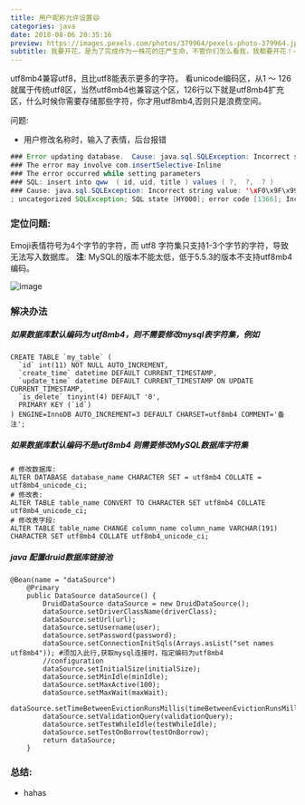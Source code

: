 ```yaml
---
title: 用户昵称允许设置😄️
categories: java 
date: 2018-08-06 20:35:16
preview: https://images.pexels.com/photos/379964/pexels-photo-379964.jpeg?auto=compress&cs=tinysrgb&dpr=2&h=750&w=1260
subtitle: 我要开花，是为了完成作为一株花的庄严生命，不管你们怎么看我，我都要开花！——林清玄《百合花开》
---
```


utf8mb4兼容utf8，且比utf8能表示更多的字符。
看unicode编码区，从1 ～ 126就属于传统utf8区，当然utf8mb4也兼容这个区，126行以下就是utf8mb4扩充区，什么时候你需要存储那些字符，你才用utf8mb4,否则只是浪费空间。

问题:
- 用户修改名称时，输入了表情，后台报错

```java
### Error updating database.  Cause: java.sql.SQLException: Incorrect string value: '\xF0\x9F\x99\x83\xF0\x9F...' for column 'title' at row 1
### The error may involve com.insertSelective-Inline
### The error occurred while setting parameters
### SQL: insert into qww  ( id, uid, title ) values ( ?,  ?,  ? )
### Cause: java.sql.SQLException: Incorrect string value: '\xF0\x9F\x99\x83\xF0\x9F...' for column 'title' at row 1
; uncategorized SQLException; SQL state [HY000]; error code [1366]; Incorrect string value: '\xF0\x9F\x99\x83\xF0\x9F...' for column 'title' at row 1; nested exception is java.sql.SQLException: Incorrect string value: '\xF0\x9F\x99\x83\xF0\x9F...' for column 'title' at row 1
```

### 定位问题:
Emoji表情符号为4个字节的字符，而 utf8 字符集只支持1-3个字节的字符，导致无法写入数据库。
**注**: MySQL的版本不能太低，低于5.5.3的版本不支持utf8mb4编码。

![image](https://upload-images.jianshu.io/upload_images/12906348-535ed6a9e8f05197.png?imageMogr2/auto-orient/strip%7CimageView2/2/w/1240)

###  解决办法
##### 如果数据库默认编码为 utf8mb4，则不需要修改mysql表字符集，例如
```
CREATE TABLE `my_table` (
  `id` int(11) NOT NULL AUTO_INCREMENT,
  `create_time` datetime DEFAULT CURRENT_TIMESTAMP,
  `update_time` datetime DEFAULT CURRENT_TIMESTAMP ON UPDATE CURRENT_TIMESTAMP,
  `is_delete` tinyint(4) DEFAULT '0',
  PRIMARY KEY (`id`)
) ENGINE=InnoDB AUTO_INCREMENT=3 DEFAULT CHARSET=utf8mb4 COMMENT='备注';
```

##### 如果数据库默认编码不是utf8mb4 则需要修改MySQL数据库字符集
```
# 修改数据库:
ALTER DATABASE database_name CHARACTER SET = utf8mb4 COLLATE = utf8mb4_unicode_ci;
# 修改表:
ALTER TABLE table_name CONVERT TO CHARACTER SET utf8mb4 COLLATE utf8mb4_unicode_ci;
# 修改表字段:
ALTER TABLE table_name CHANGE column_name column_name VARCHAR(191) CHARACTER SET utf8mb4 COLLATE utf8mb4_unicode_ci;
```

##### java 配置druid数据库链接池
```
@Bean(name = "dataSource")
    @Primary
    public DataSource dataSource() {
        DruidDataSource dataSource = new DruidDataSource();
        dataSource.setDriverClassName(driverClass);
        dataSource.setUrl(url);
        dataSource.setUsername(user);
        dataSource.setPassword(password);
        dataSource.setConnectionInitSqls(Arrays.asList("set names utf8mb4")); #须加入此行,获取mysql连接时，指定编码为utf8mb4
        //configuration
        dataSource.setInitialSize(initialSize);
        dataSource.setMinIdle(minIdle);
        dataSource.setMaxActive(100);
        dataSource.setMaxWait(maxWait);
        dataSource.setTimeBetweenEvictionRunsMillis(timeBetweenEvictionRunsMillis);
        dataSource.setValidationQuery(validationQuery);
        dataSource.setTestWhileIdle(testWhileIdle);
        dataSource.setTestOnBorrow(testOnBorrow);
        return dataSource;
    }
```
### 总结:
- hahas

